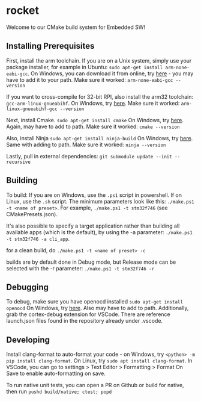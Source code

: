 # rocket

Welcome to our CMake build system for Embedded SW!

## Installing Prerequisites
First, install the arm toolchain. If you are on a Unix system, simply use your package installer, for example in Ubuntu: ```sudo apt-get install arm-none-eabi-gcc```.
On Windows, you can download it from online, try [here](https://developer.arm.com/downloads/-/gnu-rm) - you may have to add it to your path. Make sure it worked: ```arm-none-eabi-gcc --version```

If you want to cross-compile for 32-bit RPI, also install the arm32 toolchain: ```gcc-arm-linux-gnueabihf```.
On Windows, try [here](https://developer.arm.com/downloads/-/gnu-a). Make sure it worked: ```arm-linux-gnueabihf-gcc --version```


Next, install Cmake. ```sudo apt-get install cmake```
On Windows, try [here](https://cmake.org/download/). Again, may have to add to path.
Make sure it worked: ```cmake --version```

Also, install Ninja ```sudo apt-get install ninja-build```
On Windows, try [here](https://github.com/ninja-build/ninja/releases). Same with adding to path.
Make sure it worked: ```ninja --version```


Lastly, pull in external dependencies:
```git submodule update --init --recursive```


## Building
To build:
If you are on Windows, use the ```.ps1``` script in powershell. If on Linux, use the ```.sh``` script. The minimum parameters look like this: 
```./make.ps1 -t <name of preset>```.
For example, ```./make.ps1 -t stm32f746``` (see CMakePresets.json).

It's also possible to specify a target application rather than building all available apps (which is the default), by using the -a parameter: ```./make.ps1 -t stm32f746 -a cli_app```. 

for a clean build, do
```./make.ps1 -t <name of preset> -c```

builds are by default done in Debug mode, but Release mode can be selected with the -r parameter: ```./make.ps1 -t stm32f746 -r```

## Debugging
To debug, make sure you have openocd installed ```sudo apt-get install openocd```
On Windows, try [here](https://openocd.org/pages/getting-openocd.html). Also may have to add to path.
Additionally, grab the cortex-debug extension for VSCode.
There are reference launch.json files found in the repository already under .vscode.


## Developing
Install clang-format to auto-format your code - on Windows, try ```<python> -m pip install clang-format```. On Linux, try ```sudo apt install clang-format```. In VSCode, you can go to settings > Text Editor > Formatting > Format On Save to enable auto-formatting on save.

To run native unit tests, you can open a PR on Github or build for native, then run ```pushd build/native; ctest; popd```